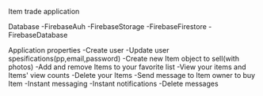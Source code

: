 Item trade application

Database 
-FirebaseAuh
-FirebaseStorage
-FirebaseFirestore
-FirebaseDatabase

Application properties
-Create user
-Update user spesifications(pp,email,password)
-Create new Item object to sell(with photos)
-Add and remove Items to your favorite list
-View your items and Items' view counts
-Delete your Items
-Send message to Item owner to buy Item
-Instant messaging
-Instant notifications
-Delete messages

 
